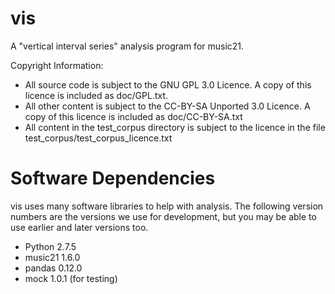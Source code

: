 vis
===

A "vertical interval series" analysis program for music21.

Copyright Information:
* All source code is subject to the GNU GPL 3.0 Licence. A copy of this licence is included as doc/GPL.txt.
* All other content is subject to the CC-BY-SA Unported 3.0 Licence. A copy of this licence is included as doc/CC-BY-SA.txt
* All content in the test_corpus directory is subject to the licence in the file test_corpus/test_corpus_licence.txt

Software Dependencies
=====================
vis uses many software libraries to help with analysis. The following version numbers are the versions we use for development, but you may be able to use earlier and later versions too.

- Python 2.7.5
- music21 1.6.0
- pandas 0.12.0
- mock 1.0.1 (for testing)
